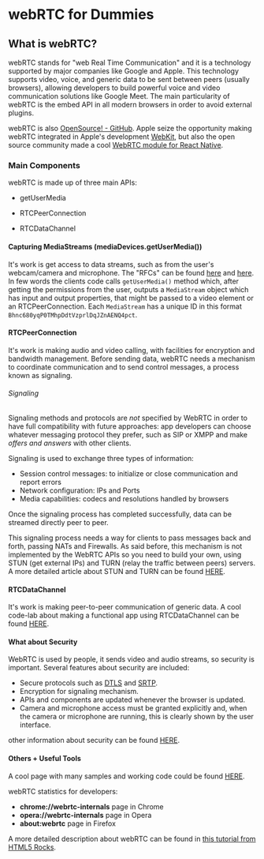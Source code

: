 # webRTC for Dummies

## What is webRTC?

webRTC stands for "web Real Time Communication" and it is a technology supported by major companies like Google and Apple. This technology supports video, voice, and generic data to be sent between peers (usually browsers), allowing developers to build powerful voice and video communication solutions like Google Meet. The main particularity of webRTC is the embed API in all modern browsers in order to avoid external plugins. 

webRTC is also [OpenSource! - GitHub](https://github.com/webrtc). Apple seize the opportunity making webRTC integrated in Apple's development [WebKit](https://webkit.org/blog/7726/announcing-webrtc-and-media-capture/), but also the open source community made a cool [WebRTC module for React Native](https://github.com/react-native-webrtc/react-native-webrtc).

### Main Components

webRTC is made up of three main APIs:

- getUserMedia

- RTCPeerConnection

- RTCDataChannel

#### Capturing MediaStreams (mediaDevices.getUserMedia())

It's work is get access to data streams, such as from the user's webcam/camera and microphone. The "RFCs" can be found [here](https://www.w3.org/TR/mediacapture-streams/) and [here](https://w3c.github.io/webrtc-pc/). In few words the clients code calls `getUserMedia()` method which, after getting the permissions from the user, outputs a `MediaStream` object which has input and output properties, that might be passed to a video element or an RTCPeerConnection. Each `MediaStream` has a unique ID in this format `Bhnc680yqP0TMhpDdtVzprlDqJZnAENQ4pct`.

#### RTCPeerConnection

It's work is making audio and video calling, with facilities for encryption and bandwidth management. Before sending data, webRTC needs a mechanism to coordinate communication and to send control messages, a process known as signaling. 

###### Signaling

Signaling methods and protocols are *not* specified by WebRTC in order to have full compatibility with future approaches: app developers can choose whatever messaging protocol they prefer, such as SIP or XMPP and make *offers and answers* with other clients. 

Signaling is used to exchange three types of information:

- Session control messages: to initialize or close communication and report errors
- Network configuration: IPs and Ports
- Media capabilities: codecs and resolutions handled by browsers

Once the signaling process has completed successfully, data can be streamed directly peer to peer.

This signaling process needs a way for clients to pass messages back and forth, passing NATs and Firewalls. As said before, this mechanism is not implemented by the WebRTC APIs so you need to build your own, using STUN (get external IPs) and TURN (relay the traffic between peers) servers. A more detailed article about STUN and TURN can be found [HERE](https://www.html5rocks.com/en/tutorials/webrtc/infrastructure/).

#### RTCDataChannel

It's work is making peer-to-peer communication of generic data. A cool code-lab about making a functional app using RTCDataChannel can be found [HERE](https://codelabs.developers.google.com/codelabs/webrtc-web/#0).

#### What about Security

WebRTC is used by people, it sends video and audio streams, so security is important.  Several features about security are included:

- Secure protocols such as [DTLS](http://en.wikipedia.org/wiki/Datagram_Transport_Layer_Security "Wikipedia article about Datagram Transport Layer Security") and [SRTP](http://en.wikipedia.org/wiki/Secure_Real-time_Transport_Protocol "Wikipedia article about Secure Real-time Transport Protocol").
- Encryption for signaling mechanism.
- APIs and components are updated whenever the browser is updated.
- Camera and microphone access must be granted explicitly and, when the camera or microphone are running, this is clearly shown by the user interface.

other information about security can be found [HERE](https://www.ietf.org/proceedings/82/slides/rtcweb-13.pdf). 

#### Others + Useful Tools

A cool page with many samples and working code could be found [HERE](https://webrtc.github.io/samples/).

webRTC statistics for developers:

- **chrome://webrtc-internals** page in Chrome
- **opera://webrtc-internals** page in Opera
- **about:webrtc** page in Firefox

A more detailed description about webRTC can be found in [this tutorial from HTML5 Rocks](https://www.html5rocks.com/en/tutorials/webrtc/basics/).
